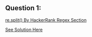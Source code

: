 Question 1:
---------------
[re.split() By HackerRank Regex Section](https://www.hackerrank.com/challenges/re-split/problem)

[See Solution Here](https://github.com/Avi-1996/100DaysCodeChallenge/blob/master/100DayCode/Day52/Ques1.py)
